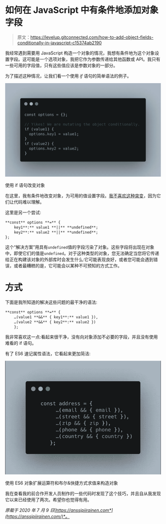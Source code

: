 # 如何在 JavaScript 中有条件地添加对象字段

> 原文：<https://levelup.gitconnected.com/how-to-add-object-fields-conditionally-in-javascript-c15374ab2190>

我经常遇到需要用 JavaScript 构造一个对象的情况，我想有条件地为这个对象设置字段。这可能是一个选项对象，我把它作为参数传递给其他函数或 API。我只有一些可用的字段值，只有这些值应该是参数对象的一部分。

为了描述这种情况，让我们看一个使用 *if* 语句的简单语法的例子。

![](img/b76aed563fd24ebd34baa92be42e6d8a.png)

使用 if 语句改变对象

在这里，我有条件地改变对象，为可用的值设置字段。[我不喜欢这种突变](https://anssipiirainen.com/post/fp-tricks-for-simple-code/)，因为它们让代码难以理解。

这里是另一个尝试:

```
**const** options **=** {
    key1**:** value1 **||** **undefined**;
    key2**:** value2 **||** **undefined**;
};
```

这个“解决方案”用具有`undefined`值的字段污染了对象。这些字段将出现在对象中，即使它们的值是`undefined`。对于这种类型的对象，您无法确定当您将它传递给正在构建该对象的外部库时会发生什么:它可能表现良好，或者您可能会遇到错误，或者最糟糕的是，它可能会以某种不可预知的方式工作。

# 方式

下面是我所知道的解决这些问题的最干净的语法:

```
**const** options **=** {
    …(value1 **&&** { key1**:** value1 }),
    …(value2 **&&** { key2**:** value2 })
    };
```

我非常喜欢这一点:看起来很干净，没有向对象添加不必要的字段，并且没有使用难看的 if 语句。

有了 ES6 速记属性语法，它看起来更加简洁:

![](img/34670a2c279bafa1b228900bebceb396.png)

使用 ES6 对象扩展运算符和布尔&快捷方式求值来构造对象

我在查看我的前合作开发人员制作的一些代码时发现了这个技巧，并且自从我发现它以来已经使用了两次。希望你也觉得有用。

*原载于 2020 年 7 月 9 日*[*https://anssipiirainen.com*](https://anssipiirainen.com/)*。*